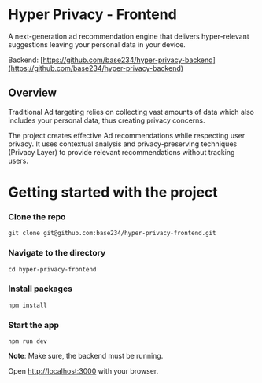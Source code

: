 # Hyper Privacy - Frontend

A next-generation ad recommendation engine that delivers hyper-relevant suggestions leaving your personal data in your device.

Backend: [https://github.com/base234/hyper-privacy-backend](https://github.com/base234/hyper-privacy-backend)

## Overview

Traditional Ad targeting relies on collecting vast amounts of data which also includes your personal data, thus creating privacy concerns.

The project creates effective Ad recommendations while respecting user privacy. It uses contextual analysis and privacy-preserving techniques (Privacy Layer) to provide relevant recommendations without tracking users.

# Getting started with the project

### Clone the repo
```
git clone git@github.com:base234/hyper-privacy-frontend.git
```

### Navigate to the directory
```
cd hyper-privacy-frontend
```

### Install packages
```
npm install
```

### Start the app
```
npm run dev
```

**Note**: Make sure, the backend must be running.

Open [http://localhost:3000](http://localhost:3000) with your browser.
